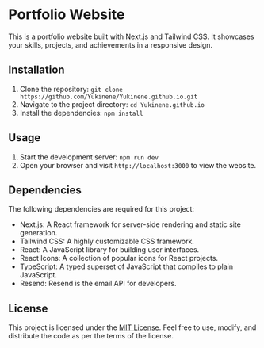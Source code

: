 # Portfolio Website

This is a portfolio website built with Next.js and Tailwind CSS. It showcases your skills, projects, and achievements in a responsive design.

## Installation

1. Clone the repository: `git clone https://github.com/Yukinene/Yukinene.github.io.git`
2. Navigate to the project directory: `cd Yukinene.github.io`
3. Install the dependencies: `npm install`

## Usage

1. Start the development server: `npm run dev`
2. Open your browser and visit `http://localhost:3000` to view the website.

## Dependencies

The following dependencies are required for this project:

- Next.js: A React framework for server-side rendering and static site generation.
- Tailwind CSS: A highly customizable CSS framework.
- React: A JavaScript library for building user interfaces.
- React Icons: A collection of popular icons for React projects.
- TypeScript: A typed superset of JavaScript that compiles to plain JavaScript.
- Resend: Resend is the email API for developers.

## License

This project is licensed under the [MIT License](https://opensource.org/licenses/MIT). Feel free to use, modify, and distribute the code as per the terms of the license.
